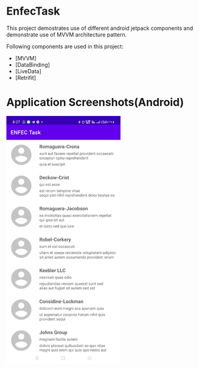 # EnfecTask
This project demostrates use of different android jetpack components and demonstrate use of MVVM architecture pattern.

Following components are used in this project:

- [MVVM]
- [DataBinding]
- [LiveData]
- [Retrifit]

# Application Screenshots(Android)

<img src="https://github.com/ervinod/EnfecTask/blob/master/screenshot/screenshot1.jpg" width="300">

